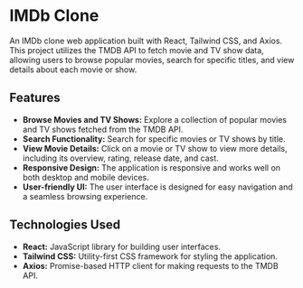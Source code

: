 # IMDb Clone

An IMDb clone web application built with React, Tailwind CSS, and Axios. This project utilizes the TMDB API to fetch movie and TV show data, allowing users to browse popular movies, search for specific titles, and view details about each movie or show.

## Features

- **Browse Movies and TV Shows:** Explore a collection of popular movies and TV shows fetched from the TMDB API.
- **Search Functionality:** Search for specific movies or TV shows by title.
- **View Movie Details:** Click on a movie or TV show to view more details, including its overview, rating, release date, and cast.
- **Responsive Design:** The application is responsive and works well on both desktop and mobile devices.
- **User-friendly UI:** The user interface is designed for easy navigation and a seamless browsing experience.

## Technologies Used

- **React:** JavaScript library for building user interfaces.
- **Tailwind CSS:** Utility-first CSS framework for styling the application.
- **Axios:** Promise-based HTTP client for making requests to the TMDB API.
